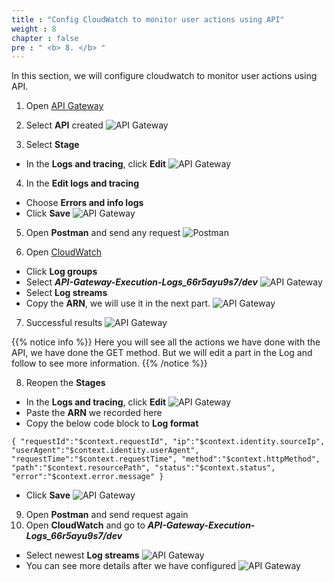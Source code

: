 ```yaml
---
title : "Config CloudWatch to monitor user actions using API"
weight : 8
chapter : false
pre : " <b> 8. </b> "
---
```


In this section, we will configure cloudwatch to monitor user actions using API.

1. Open [API Gateway](https:console.aws.amazon.com/apigateway)
2. Select **API** created
![API Gateway](/images/8.configcloudwatch/001-configcloudwatch.png)

3. Select **Stage**
 + In the **Logs and tracing**, click **Edit**
![API Gateway](/images/8.configcloudwatch/002-configcloudwatch.png)

4. In the **Edit logs and tracing**
 + Choose **Errors and info logs**
 + Click **Save**
![API Gateway](/images/8.configcloudwatch/003-configcloudwatch.png)

5. Open **Postman** and send any request
![Postman](/images/8.configcloudwatch/004-configcloudwatch.png)

6. Open [CloudWatch](https:console.aws.amazon.com/cloudwatch)
 + Click **Log groups**
 + Select ***API-Gateway-Execution-Logs_66r5ayu9s7/dev***
![API Gateway](/images/8.configcloudwatch/005-configcloudwatch.png)
 + Select **Log streams**
 + Copy the **ARN**, we will use it in the next part.
![API Gateway](/images/8.configcloudwatch/006-configcloudwatch.png)

7. Successful results
![API Gateway](/images/8.configcloudwatch/007-configcloudwatch.png)

{{% notice info %}}
Here you will see all the actions we have done with the API, we have done the GET method. But we will edit a part in the Log and follow to see more information.
{{% /notice %}}

8. Reopen the **Stages**
 + In the **Logs and tracing**, click **Edit**
 ![API Gateway](/images/8.configcloudwatch/008-configcloudwatch.png)
 + Paste the **ARN** we recorded here
 + Copy the below code block to **Log format**
```
{ "requestId":"$context.requestId", "ip":"$context.identity.sourceIp", "userAgent":"$context.identity.userAgent", "requestTime":"$context.requestTime", "method":"$context.httpMethod", "path":"$context.resourcePath", "status":"$context.status", "error":"$context.error.message" }
```
 + Click **Save**
![API Gateway](/images/8.configcloudwatch/009-configcloudwatch.png)

9. Open **Postman** and send request again
10. Open **CloudWatch** and go to ***API-Gateway-Execution-Logs_66r5ayu9s7/dev***
 + Select newest **Log streams**
![API Gateway](/images/8.configcloudwatch/010-configcloudwatch.png)
 + You can see more details after we have configured
![API Gateway](/images/8.configcloudwatch/011-configcloudwatch.png)
